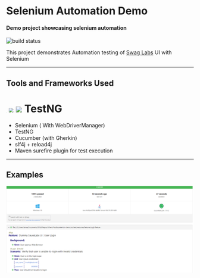 # Selenium Automation Demo

#### Demo project showcasing selenium automation  

![build status](https://github.com/Demo-Applications/selenium-demo/actions/workflows/maven-test.yaml/badge.svg)

This project demonstrates Automation testing of [Swag Labs](https://www.saucedemo.com/) UI with Selenium

___

## Tools and Frameworks Used

# <img src="https://selenium.dev/images/selenium_logo_square_green.png" style="zoom:5%;" /> <img src="https://raw.githubusercontent.com/bonigarcia/webdrivermanager/master/docs/img/webdrivermanager.png" style="zoom:75%;"/>  ![](https://static1.smartbear.co/cucumber/media/images/logos/icons/cucumber-open-icon.svg) TestNG

* Selenium ( With WebDriverManager)
* TestNG
* Cucumber (with Gherkin)
* slf4j + reload4j
* Maven surefire plugin for test execution

___

## Examples

![](/assets/Execution%20Result.png)

